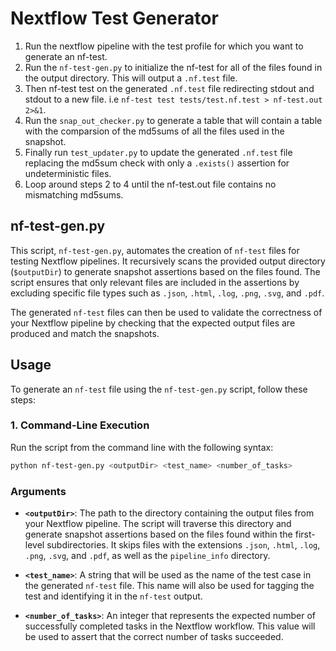 # Nextflow Test Generator

1. Run the nextflow pipeline with the test profile for which you want to generate an nf-test.
2. Run the `nf-test-gen.py` to initialize the nf-test for all of the files found in the output directory. This will output a `.nf.test` file.
3. Then nf-test test on the generated `.nf.test` file redirecting stdout and stdout to a new file. i.e `nf-test test tests/test.nf.test > nf-test.out 2>&1`.
4. Run the `snap_out_checker.py` to generate a table that will contain a table with the comparsion of the md5sums of all the files used in the snapshot.
5. Finally run `test_updater.py` to update the generated `.nf.test` file replacing the md5sum check with only a `.exists()` assertion for undeterministic files.
6. Loop around steps 2 to 4 until the nf-test.out file contains no mismatching md5sums.


## nf-test-gen.py

This script, `nf-test-gen.py`, automates the creation of `nf-test` files for testing Nextflow pipelines. It recursively scans the provided output directory (`$outputDir`) to generate snapshot assertions based on the files found. The script ensures that only relevant files are included in the assertions by excluding specific file types such as `.json`, `.html`, `.log`, `.png`, `.svg`, and `.pdf`.

The generated `nf-test` files can then be used to validate the correctness of your Nextflow pipeline by checking that the expected output files are produced and match the snapshots.

## Usage

To generate an `nf-test` file using the `nf-test-gen.py` script, follow these steps:

### 1. Command-Line Execution

Run the script from the command line with the following syntax:

```bash
python nf-test-gen.py <outputDir> <test_name> <number_of_tasks>
```

### Arguments

- **`<outputDir>`**: The path to the directory containing the output files from your Nextflow pipeline. The script will traverse this directory and generate snapshot assertions based on the files found within the first-level subdirectories. It skips files with the extensions `.json`, `.html`, `.log`, `.png`, `.svg`, and `.pdf`, as well as the `pipeline_info` directory.

- **`<test_name>`**: A string that will be used as the name of the test case in the generated `nf-test` file. This name will also be used for tagging the test and identifying it in the `nf-test` output.

- **`<number_of_tasks>`**: An integer that represents the expected number of successfully completed tasks in the Nextflow workflow. This value will be used to assert that the correct number of tasks succeeded.

